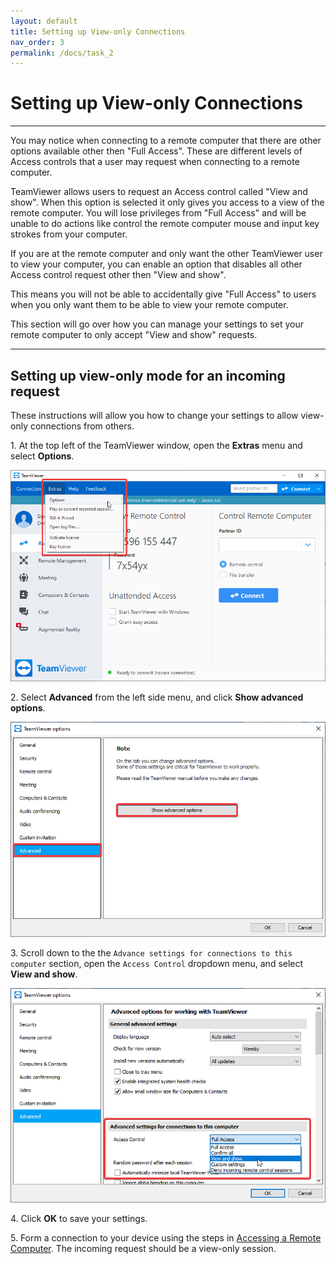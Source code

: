 ```yaml
---
layout: default
title: Setting up View-only Connections
nav_order: 3
permalink: /docs/task_2
---
```


# Setting up View-only Connections

---

You may notice when connecting to a remote computer that there are other options available other then "Full Access". These are different levels of Access controls that a user may request when connecting to a remote computer.

TeamViewer allows users to request an Access control called "View and show". When this option is selected it only gives you access to a view of the remote computer. You will lose privileges from "Full Access" and will be unable to do actions like control the remote computer mouse and input key strokes from your computer.

If you are at the remote computer and only want the other TeamViewer user to view your computer, you can enable an option that disables all other Access control request other then "View and show". 

This means you will not be able to accidentally give "Full Access" to users when you only want them to be able to view your remote computer.

This section will go over how you can manage your settings to set your remote computer to only accept "View and show" requests.

---

## Setting up view-only mode for an incoming request

These instructions will allow you how to change your settings to allow view-only connections from others.

1\. At the top left of the TeamViewer window, open the **Extras** menu and select **Options**. 

![](https://github.com/bduong4/just-the-docs/blob/gh-pages/assets/images/task_2_image_1.png?raw=true)

2\. Select **Advanced** from the left side menu, and click **Show advanced options**.

![](https://github.com/bduong4/just-the-docs/blob/gh-pages/assets/images/task_2_image_2.png?raw=true)

3\. Scroll down to the the `Advance settings for connections to this computer` section, open the `Access Control` dropdown menu, and select **View and show**.

![](https://github.com/bduong4/just-the-docs/blob/gh-pages/assets/images/task_2_image_3.png?raw=true)

4\. Click **OK** to save your settings.

5\. Form a connection to your device using the steps in [Accessing a Remote Computer](https://bduong4.github.io/just-the-docs/docs/task_1/). The incoming request should be a view-only session.


